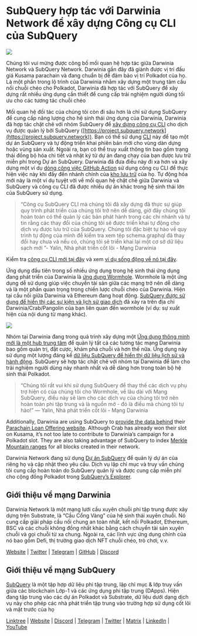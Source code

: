 # SubQuery hợp tác với Darwinia Network để xây dựng Công cụ CLI của SubQuery

![](https://miro.medium.com/max/1400/1*96OGWsQrxNGC5rblYxhdAw.jpeg)

Chúng tôi vui mừng được công bố mối quan hệ hợp tác giữa Darwinia Network và SubQuery Network. Darwinia gần đây đã giành được vị trí đấu giá Kusama parachain và đang chuẩn bị để đảm bảo vị trí Polkadot của họ. Là một phần trong lộ trình của Darwinia nhằm xây dựng một trung tâm cầu nối chuỗi chéo cho Polkadot, Darwinia đã hợp tác với SubQuery để xây dựng rất nhiều ứng dụng cần thiết để cung cấp trải nghiệm người dùng tối ưu cho các tương tác chuỗi chéo

Mối quan hệ đối tác của chúng tôi còn đi sâu hơn là chỉ sử dụng SubQuery để cung cấp năng lượng cho hệ sinh thái ứng dụng của Darwinia, Darwinia đã hợp tác chặt chẽ với nhóm SubQuery để [xây dựng công cụ CLI](https://github.com/fewensa/subquery-cli) cho dịch vụ được quản lý bởi SubQuery ([https://project.subquery.network](https://project.subquery.network)). Bạn có thể sử dụng [CLI](https://github.com/fewensa/subquery-cli) này để tạo một dự án SubQuery và tự động triển khai phiên bản mới cho vùng dàn dựng hoặc vùng sản xuất. Ngoài ra, bạn có thể truy xuất thông tin bao gồm trạng thái đồng bộ hóa chi tiết và nhật ký từ dự án đang chạy của bạn được lưu trữ miễn phí trong Dự án SubQuery. Darwinia đã đưa điều này đi xa hơn và xây dựng một ví dụ [dòng công việc GitHub Action](https://github.com/darwinia-network/bridger/blob/master/.github/workflows/subquery-prod.yml) sử dụng công cụ CLI để thực hiện việc này khi đẩy đến nhánh chính của [kho lưu trữ](https://github.com/darwinia-network/bridger/blob/master/.github/workflows/subquery-prod.yml) của họ. Tự động hóa mới này là một ví dụ tuyệt vời về mối quan hệ chặt chẽ giữa Darwinia và SubQuery và công cụ CLI đã được nhiều dự án khác trong hệ sinh thái lớn của SubQuery sử dụng.
> “Công cụ SubQuery CLI mà chúng tôi đã xây dựng đã thực sự giúp quy trình phát triển của chúng tôi trở nên dễ dàng, giờ đây chúng tôi hoàn toàn có thể quản lý các bản phát hành trong các chi nhánh và tự tin rằng các thay đổi của chúng tôi sẽ được triển khai tự động cho dịch vụ được lưu trữ của SubQuery. Chúng tôi đặc biệt tự hào về quy trình tự động của mình để kiểm tra xem tệp schema.graphql đã thay đổi hay chưa và nếu có, chúng tôi sẽ triển khai lại một cơ sở dữ liệu sạch mới ”- Yalin, Nhà phát triển cốt lõi - Mạng Darwinia


Kiểm tra [công cụ CLI mới tại đây](https://github.com/fewensa/subquery-cli) và xem [ví dụ sống động về nó tại đây](https://github.com/darwinia-network/bridger/blob/master/.github/workflows/subquery-prod.yml).

Ứng dụng đầu tiên trong số nhiều ứng dụng trong hệ sinh thái ứng dụng đang phát triển của Darwinia là [ứng dụng Wormhole](https://wormhole.darwinia.network/). Wormhole là một ứng dụng dễ sử dụng giúp việc chuyển tài sản giữa các mạng trở nên dễ dàng và là một phần quan trọng trong chiến lược chuỗi chéo của Darwinia. Hiện tại cầu nối giữa Darwinia và Ethereum đang hoạt động. [SubQuery được sử dụng để hiển thị các sự kiện và lịch sử giao dịch](https://explorer.subquery.network/subquery/darwinia-network/wormhole-darwinia) đã xảy ra trên địa chỉ Darwinia/Crab/Pangolin của bạn liên quan đến wormhole (ví dụ: sự xuất hiện của nội dung từ mạng khác).

![](https://miro.medium.com/max/1400/1*p3V-lvW6BmEVZXaDYDY7mw.png)

Nhóm tại Darwinia đang trong quá trình xây dựng một [Ứng dụng thông minh mới là một hub trung tâm](https://apps.darwinia.network/) để quản lý tất cả các tương tác mạng Darwinia bao gồm quản trị, đặt cược, khám phá chuỗi và hơn thế nữa. Ứng dụng này sử dụng một lượng đáng kể [dữ liệu SubQuery để hiển thị dữ liệu lịch sử và hành động](https://explorer.subquery.network/subquery/darwinia-network/smart-app-crab). SubQuery sẽ hợp tác chặt chẽ với nhóm tại Darwinia để làm cho trải nghiệm người dùng này nhanh nhất và dễ dàng hơn trong toàn bộ hệ sinh thái Polkadot.
> “Chúng tôi rất vui khi sử dụng SubQuery để thay thế các dịch vụ phụ trợ hiện có của chúng tôi cho Wormhole, về lâu dài với Mạng SubQuery, điều này sẽ làm cho các dịch vụ của chúng tôi trở nên hoàn toàn phi tập trung và là nguồn mở - đó là điều mà chúng tôi tự hào!” — Yalin, Nhà phát triển cốt lõi - Mạng Darwinia


Additionally, Darwinia are using SubQuery to [provide the data behind](https://explorer.subquery.network/subquery/darwinia-network/home-plo-polkadot) their [Parachain Loan Offering website](https://darwinia.network/plo_contribute). Although Crab has already won their slot on Kusama, it’s not too late to contribute to Darwinia’s campaign for a Polkadot slot. They are also taking advantage of SubQuery to index [Merkle Mountain ranges](https://explorer.subquery.network/subquery/darwinia-network/darwinia-mmr) for all blocks created in their network.

Darwinia Network đang sử dụng [Dự án SubQuery](https://project.subquery.network/) để quản lý dự án của riêng họ và cập nhật theo yêu cầu. Dịch vụ lập chỉ mục và truy vấn chúng tôi cung cấp hoàn toàn do SubQuery quản lý và được cung cấp miễn phí cho cộng đồng Polkadot trong [ SubQuery’s Explorer](https://explorer.subquery.network/).

## Giới thiệu về mạng Darwinia

Darwinia Network là một mạng lưới cầu xuyên chuỗi phi tập trung được xây dựng trên Substrate, là “Cầu Cổng Vàng” của hệ sinh thái xuyên chuỗi. Nó cung cấp giải pháp cầu nối chung an toàn nhất, kết nối Polkadot, Ethereum, BSC và các chuỗi không đồng nhất khác bằng cách chuyển tài sản xuyên chuỗi và gọi chuỗi từ xa chung. Ngoài ra, các lĩnh vực ứng dụng chính của nó bao gồm Defi, thị trường giao dịch NFT chuỗi chéo, trò chơi, v.v.

[Website](https://darwinia.network/) | [Twitter](https://twitter.com/DarwiniaNetwork) | [Telegram](https://t.me/DarwiniaNetwork) | [GitHub](https://github.com/darwinia-network) | [Discord](https://discord.gg/KMZVeyM)

## Giới thiệu về mạng SubQuery

[SubQuery](https://subquery.network/) là một tập hợp dữ liệu phi tập trung, lập chỉ mục & lớp truy vấn giữa các blockchain Lớp-1 và các ứng dụng phi tập trung (DApps). Hiện đang tập trung vào các dự án Polkadot và Substrate, dữ liệu dưới dạng dịch vụ này cho phép các nhà phát triển tập trung vào trường hợp sử dụng cốt lõi và mặt trước của họ

[Linktree](https://linktr.ee/subquerynetwork) | [Website](https://subquery.network/) | [Discord](https://discord.com/invite/78zg8aBSMG) | [Telegram](https://t.me/subquerynetwork) | [Twitter](https://twitter.com/subquerynetwork) | [Matrix](https://matrix.to/#/#subquery:matrix.org) | [LinkedIn](https://www.linkedin.com/company/subquery) | [YouTube](https://www.youtube.com/channel/UCi1a6NUUjegcLHDFLr7CqLw)

